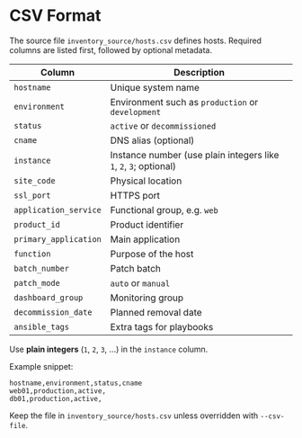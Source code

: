 # CSV Format

The source file `inventory_source/hosts.csv` defines hosts. Required columns are listed first, followed by optional metadata.

| Column | Description |
| ------ | ----------- |
| `hostname` | Unique system name |
| `environment` | Environment such as `production` or `development` |
| `status` | `active` or `decommissioned` |
| `cname` | DNS alias (optional) |
| `instance` | Instance number (use plain integers like `1`, `2`, `3`; optional) |
| `site_code` | Physical location |
| `ssl_port` | HTTPS port |
| `application_service` | Functional group, e.g. `web` |
| `product_id` | Product identifier |
| `primary_application` | Main application |
| `function` | Purpose of the host |
| `batch_number` | Patch batch |
| `patch_mode` | `auto` or `manual` |
| `dashboard_group` | Monitoring group |
| `decommission_date` | Planned removal date |
| `ansible_tags` | Extra tags for playbooks |

Use **plain integers** (`1`, `2`, `3`, ...) in the `instance` column.

Example snippet:

```csv
hostname,environment,status,cname
web01,production,active,
db01,production,active,
```

Keep the file in `inventory_source/hosts.csv` unless overridden with `--csv-file`.
